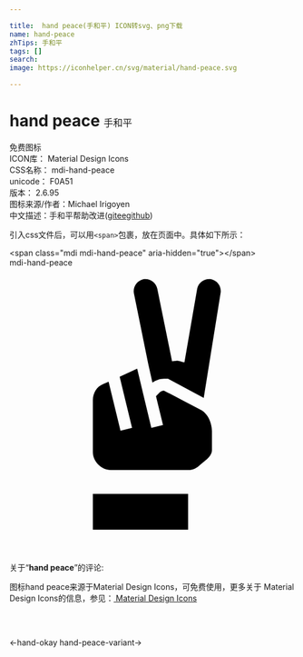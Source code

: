 ```yaml
---

title:  hand peace(手和平) ICON转svg、png下载
name: hand-peace
zhTips: 手和平
tags: []
search: 
image: https://iconhelper.cn/svg/material/hand-peace.svg

---
```


# hand peace  <small style="font-size: 60%;font-weight: 100">手和平</small>


<div class="detail-page">
<p>
<span><span class="badge-success badge">免费图标</span> </span>
<br/>
<span>
ICON库：
<span class="badge-secondary badge">Material Design Icons</span> 
</span>
<br/>
<span>
CSS名称：
<span class="badge-secondary badge">mdi-hand-peace</span> 
</span>
<br/>
<span>
unicode：
<span class="badge-secondary badge">F0A51</span> 
<copy-btn content='F0A51' btn-title=""></copy-btn>
<copy-btn :content='String.fromCodePoint(parseInt("F0A51", 16))' btn-title="复制U"></copy-btn>
</span>
<br/>
<span>
版本：
<span class="badge-secondary badge">2.6.95</span> 
</span>
<br/>
<span>图标来源/作者：<span class="badge-light badge">Michael Irigoyen</span></span> 
<br/>
<span class="zh-detail">中文描述：<span class="badge-primary badge">手和平</span><span class="help-link"><span>帮助改进</span>(<a href="https://gitee.com/liuwave/icon-helper/edit/master/json/material/hand-peace.json" target="_blank" rel="noopener noreferrer">gitee</a><a href="https://github.com/liuwave/icon-helper/edit/master/json/material/hand-peace.json" target="_blank" rel="noopener noreferrer">github</a></span>)</span><br/>
</p>
</div>
<div class="alert alert-dark">
  <i class="mdi mdi-hand-peace mdi-48px"></i>
  <i class="mdi mdi-hand-peace mdi-36px"></i>
  <i class="mdi mdi-hand-peace mdi-24px"></i>
  <i class="mdi mdi-hand-peace mdi-18px"></i>
</div>
<div>
  <p>引入css文件后，可以用<code>&lt;span&gt;</code>包裹，放在页面中。具体如下所示：    
  </p>
  <div class="alert alert-primary" style="font-size: 14px">
    &lt;span class="mdi mdi-hand-peace" aria-hidden="true"&gt;&lt;/span&gt;
    <copy-btn content='<span class="mdi mdi-hand-peace" aria-hidden="true"></span>'></copy-btn>
  </div>
  <div class="alert alert-secondary">
    <i class="mdi mdi-hand-peace"
    style="font-size: 24px"
    aria-hidden="true"></i> mdi-hand-peace
    <copy-btn content="mdi-hand-peace" btn-title="复制图标名称"></copy-btn>
  </div>
</div>
<div id="svg" class="svg-wrap">
<svg xmlns="http://www.w3.org/2000/svg" viewBox="0 0 24 24"><path d="M7,19H15V22H7V19M16.15,12V12L12.97,10.34C12.82,10.34 12.69,10.4 12.6,10.5L12.3,10.81L12.89,13.23L11.91,13.47L10.72,8.5L9.25,9.18L10.29,13.47L9.32,13.7L8.32,9.59L7.85,9.8C7.35,10 7,10.53 7,11.14V15.5C7,16.3 7.73,17 8.5,17H15C15.39,17 15.74,16.84 16,16.57L16.5,16.16C16.5,16.16 17,15.78 17,15.36V13.7C17,13.7 17,12.56 16.15,12M16.94,1C16.4,0.91 15.87,1.25 15.76,1.8L14.69,7.97C14.47,7.94 14.38,7.86 14.08,7.83L13.65,7.88L12.41,1.8C12.3,1.26 11.78,0.91 11.24,1C10.69,1.13 10.34,1.66 10.45,2.2L11.65,8.11V8.11L12,9.67C12.28,9.47 12.61,9.34 12.97,9.34H13.31L16.31,10.95L17.72,2.2C17.83,1.66 17.5,1.13 16.94,1Z" /></svg>
</div>
<detail full-name='mdi-hand-peace'></detail>
<div class="icon-detail__container">
<p>关于“<b>hand peace</b>”的评论:</p>
</div>
<Vssue title="关于“hand peace”的评论" />    
<div><p>图标hand peace来源于Material Design Icons，可免费使用，更多关于 Material Design Icons的信息，参见：<a target="_blank" href="https://iconhelper.cn/material.html"> Material Design Icons</a>
</p></div>

<div style="padding:2rem 0 " class="page-nav"><p class="inner"><span class="prev">←<router-link to="/icon/hand-okay.html">hand-okay</router-link></span> <span class="next"><router-link to="/icon/hand-peace-variant.html">hand-peace-variant</router-link>→</span></p></div>

